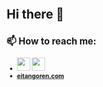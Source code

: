 # Hi there 👋
## 📫 How to reach me: 

- <a href="https://www.facebook.com/eitan.goren/" target="_blank"> <img src="https://lh3.googleusercontent.com/proxy/T0ggDGn3ke5KHwyjgTxb4dKA9FopruqtChYFu6O1HK2xuZCqDTyNwHsF9veg0BXUxPP8PuU9jT-QW3cmAmmaFYNulBRBv5acMzDpkm39Z0HBgPt2SE1HXobB_aT3H7CSIQ-VHNch_cboc3PgXlqF96rMB5RLKDxhw7p-JdM" width="30" height="30"></img></a>
<a target="_blank" href="https://www.linkedin.com/in/eitan-goren/"><img src="https://upload.wikimedia.org/wikipedia/commons/thumb/c/c9/Linkedin.svg/1200px-Linkedin.svg.png" width="30" height="30"></img></a>
- <a href="https://www.eitangoren.com"> <strong> eitangoren.com </strong> </a>
